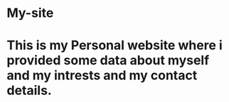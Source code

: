 # My-site
# This is my Personal website where i provided some data about myself and my intrests and my contact details.
